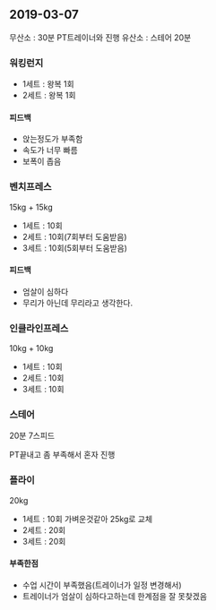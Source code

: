 ## 2019-03-07
무산소 : 30분 PT트레이너와 진행
유산소 : 스테어 20분

### 워킹런지
- 1세트 : 왕복 1회
- 2세트 : 왕복 1회
#### 피드백
- 앉는정도가 부족함
- 속도가 너무 빠름
- 보폭이 좁음

### 벤치프레스
15kg + 15kg
- 1세트 : 10회
- 2세트 : 10회(7회부터 도움받음)
- 3세트 : 10회(5회부터 도움받음)
#### 피드백
- 엄살이 심하다
- 무리가 아닌데 무리라고 생각한다.

### 인클라인프레스
10kg + 10kg
- 1세트 : 10회
- 2세트 : 10회
- 3세트 : 10회

### 스테어 
20분 7스피드

PT끝내고 좀 부족해서 혼자 진행
### 플라이
20kg
- 1세트 : 10회
가벼운것같아 25kg로 교체
- 2세트 : 20회
- 3세트 : 20회

#### 부족한점
- 수업 시간이 부족했음(트레이너가 일정 변경해서)
- 트레이너가 엄살이 심하다고하는데 한계점을 잘 못찾겠음
